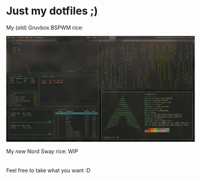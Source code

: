 # Just my dotfiles ;)

My (old) Gruvbox BSPWM rice:

![Screenshot-bspwm](screenshot-bspwm.png) 

My *new* Nord Sway rice: WIP
<br><br><br>
Feel free to take what you want :D
